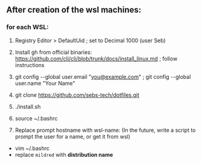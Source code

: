 ## After creation of the wsl machines:
### for each WSL: 

1. Registry Editor > DefaultUid ; set to Decimal 1000 (user Seb)

2. Install gh from official binaries: https://github.com/cli/cli/blob/trunk/docs/install_linux.md ; follow instructions
3. git config --global user.email "you@example.com" ; git config --global user.name "Your Name"

4. git clone https://github.com/sebs-tech/dotfiles.git
5. ./install.sh
6. source ~/.bashrc 

7. Replace prompt hostname with wsl-name: (In the future, write a script to prompt the user for a name, or get it from wsl) 
  - vim ~/.bashrc
  - replace `mildred` with **distribution name**

